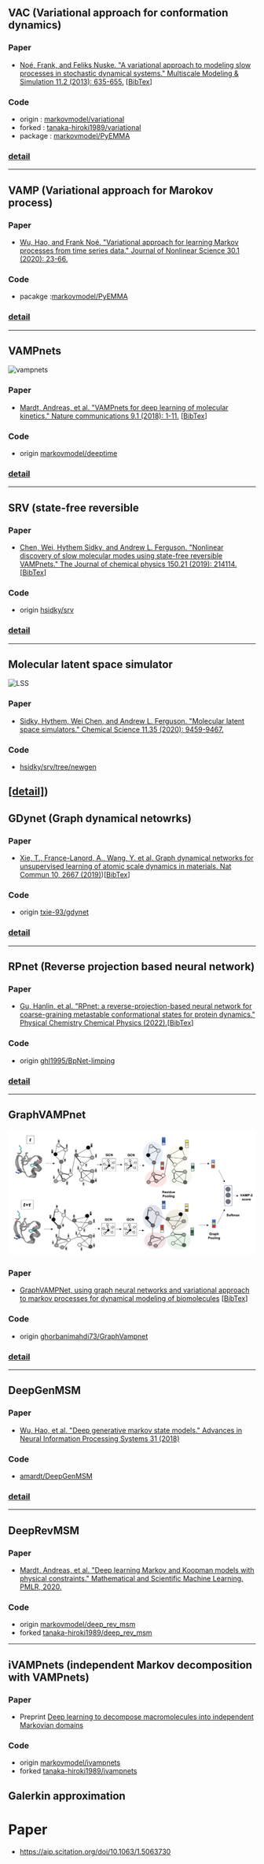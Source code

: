 <script type="text/javascript" async src="https://cdnjs.cloudflare.com/ajax/libs/mathjax/2.7.1/MathJax.js?config=TeX-MML-AM_CHTML"></script>
<script type="text/x-mathjax-config">
 MathJax.Hub.Config({
 tex2jax: {
    inlineMath: [ ['$','$'], ["\\(","\\)"] ],
    displayMath: [ ['$$','$$'], ["\\[","\\]"] ]
 }
 });
</script>


## VAC (Variational approach for conformation dynamics) 

### Paper
   - [Noé, Frank, and Feliks Nuske. "A variational approach to modeling slow processes in stochastic dynamical systems." Multiscale Modeling & Simulation 11.2 (2013): 635-655.](https://epubs.siam.org/doi/abs/10.1137/110858616?casa_token=uwxuLpLlceIAAAAA:eJ-FwlnByXP_kLhUA_xAEbi_AGrejTzaEuaXW3wM8Uq_GAkPw_KK3w1gdPqVO3WWY6DnE-baFOQW) \[[BibTex](./bibtex/vac.bib)\]

### Code 
  - origin :  [markovmodel/variational](https://github.com/markovmodel/variational)
  - forked : [tanaka-hiroki1989/variational](https://github.com/tanaka-hiroki1989/variational)
  - package : [markovmodel/PyEMMA](https://github.com/markovmodel/PyEMMA/tree/devel/pyemma)

### [detail](./methods/vac)

----

## VAMP (Variational approach for Marokov process)

### Paper 
  - [Wu, Hao, and Frank Noé. "Variational approach for learning Markov processes from time series data." Journal of Nonlinear Science 30.1 (2020): 23-66.](https://link.springer.com/article/10.1007/s00332-019-09567-y)

### Code 
  - pacakge :[markovmodel/PyEMMA](https://github.com/markovmodel/PyEMMA/tree/devel/pyemma)

### [detail](./methods/vamp)

----

## VAMPnets

![vampnets](https://media.springernature.com/full/springer-static/image/art%3A10.1038%2Fs41467-017-02388-1/MediaObjects/41467_2017_2388_Fig1_HTML.gif?as=webp)
### Paper 
  - [Mardt, Andreas, et al. "VAMPnets for deep learning of molecular kinetics." Nature communications 9.1 (2018): 1-11.](https://www.nature.com/articles/s41467-017-02388-1)
  \[[BibTex](https://scholar.googleusercontent.com/scholar.bib?q=info:cdgg75wUJSYJ:scholar.google.com/&output=citation&scisdr=CgXkEEvhEJeMq7TsmrE:AAGBfm0AAAAAYknpgrFU35c_nqh1iymSeVHYftvRQCHg&scisig=AAGBfm0AAAAAYknpgiRKEcrSJWoNiwSJIN7WUzFMBlEo&scisf=4&ct=citation&cd=-1&hl=ja)\]

### Code 
  - origin [markovmodel/deeptime](https://github.com/markovmodel/deeptime)

### [detail](./methods/vampnets)

----
## SRV (state-free reversible

### Paper 
  - [Chen, Wei, Hythem Sidky, and Andrew L. Ferguson. "Nonlinear discovery of slow molecular modes using state-free reversible VAMPnets." The Journal of chemical physics 150.21 (2019): 214114.](https://aip.scitation.org/doi/abs/10.1063/1.5092521)\[[BibTex](https://scholar.googleusercontent.com/scholar.bib?q=info:E2D8TWgTxmoJ:scholar.google.com/&output=citation&scisdr=CgXkEEvhEJeMq7Ts20Q:AAGBfm0AAAAAYknpw0SMgn52dSDdQCWlFwEI3W4eUAu9&scisig=AAGBfm0AAAAAYknpw_SlbLByDIYPSNUuDtA27nePqo48&scisf=4&ct=citation&cd=-1&hl=ja)\]

### Code
  - origin [hsidky/srv](https://github.com/hsidky/srv)

### [detail](./methods/srv)
----
## Molecular latent space simulator

![LSS](https://pubs.rsc.org/image/article/2020/SC/d0sc03635h/d0sc03635h-f1_hi-res.gif)
### Paper
  - [Sidky, Hythem, Wei Chen, and Andrew L. Ferguson. "Molecular latent space simulators." Chemical Science 11.35 (2020): 9459-9467.](https://pubs.rsc.org/en/content/articlehtml/2020/sc/d0sc03635h)

### Code
  - [hsidky/srv/tree/newgen](https://github.com/hsidky/srv/tree/newgen/)

[[detail]]())
----
## GDynet (Graph dynamical netowrks)

### Paper
  - [Xie, T., France-Lanord, A., Wang, Y. et al. Graph dynamical networks for unsupervised learning of atomic scale dynamics in materials. Nat Commun 10, 2667 (2019)](https://www.nature.com/articles/s41467-019-10663-6))\[[BibTex]()\]

### Code
  - origin [txie-93/gdynet](https://github.com/txie-93/gdynet)

### [detail]()
----
## RPnet (Reverse projection based neural network)
### Paper
  - [Gu, Hanlin, et al. "RPnet: a reverse-projection-based neural network for coarse-graining metastable conformational states for protein dynamics." Physical Chemistry Chemical Physics (2022).](https://pubs.rsc.org/en/content/articlelanding/2022/CP/D1CP03622J)\[[BibTex]()\]

### Code 
  - origin [ghl1995/BpNet-limping](https://github.com/ghl1995/BpNet-lumping)

### [detail]()
----
## GraphVAMPnet
![GraphVAMPnet](https://github.com/ghorbanimahdi73/GraphVampNet/raw/main/figure_1.png)

### Paper
  - [GraphVAMPNet, using graph neural networks and variational approach to markov processes for dynamical modeling of biomolecules](https://arxiv.org/abs/2201.04609)
  \[[BibTex]()\]

### Code
  - origin [ghorbanimahdi73/GraphVampnet](https://github.com/ghorbanimahdi73/GraphVampNet)

### [detail](./methods/graphvampnets)
----
## DeepGenMSM

### Paper
  - [Wu, Hao, et al. "Deep generative markov state models." Advances in Neural Information Processing Systems 31 (2018)](https://proceedings.neurips.cc/paper/2018/hash/deb54ffb41e085fd7f69a75b6359c989-Abstract.html)

### Code
  - [amardt/DeepGenMSM](https://github.com/amardt/DeepGenMSM)

### [detail](./methods/deepgenmsm)

----
## DeepRevMSM

### Paper
  - [Mardt, Andreas, et al. "Deep learning Markov and Koopman models with physical constraints." Mathematical and Scientific Machine Learning. PMLR, 2020.](https://proceedings.mlr.press/v107/mardt20a.html)

### Code
  - origin [markovmodel/deep_rev_msm](https://github.com/markovmodel/deep_rev_msm)
  - forked [tanaka-hiroki1989/deep_rev_msm](https://github.com/tanaka-hiroki1989/deep_rev_msm)

----
## iVAMPnets (independent Markov decomposition with VAMPnets)

### Paper
  - Preprint [Deep learning to decompose macromolecules into independent Markovian domains](https://www.biorxiv.org/content/10.1101/2022.03.30.486366v1)
### Code
  - origin [markovmodel/ivampnets](https://github.com/markovmodel/ivampnets)
  - forked [tanaka-hiroki1989/ivampnets](https://github.com/tanaka-hiroki1989/ivampnets)

## Galerkin approximation

# Paper
  - https://aip.scitation.org/doi/10.1063/1.5063730